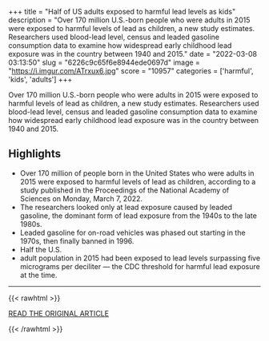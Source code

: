 +++
title = "Half of US adults exposed to harmful lead levels as kids"
description = "Over 170 million U.S.-born people who were adults in 2015 were exposed to harmful levels of lead as children, a new study estimates. Researchers used blood-lead level, census and leaded gasoline consumption data to examine how widespread early childhood lead exposure was in the country between 1940 and 2015."
date = "2022-03-08 03:13:50"
slug = "6226c9c65f6e8944ede0697d"
image = "https://i.imgur.com/ATrxux6.jpg"
score = "10957"
categories = ['harmful', 'kids', 'adults']
+++

Over 170 million U.S.-born people who were adults in 2015 were exposed to harmful levels of lead as children, a new study estimates. Researchers used blood-lead level, census and leaded gasoline consumption data to examine how widespread early childhood lead exposure was in the country between 1940 and 2015.

## Highlights

- Over 170 million of people born in the United States who were adults in 2015 were exposed to harmful levels of lead as children, according to a study published in the Proceedings of the National Academy of Sciences on Monday, March 7, 2022.
- The researchers looked only at lead exposure caused by leaded gasoline, the dominant form of lead exposure from the 1940s to the late 1980s.
- Leaded gasoline for on-road vehicles was phased out starting in the 1970s, then finally banned in 1996.
- Half the U.S.
- adult population in 2015 had been exposed to lead levels surpassing five micrograms per deciliter — the CDC threshold for harmful lead exposure at the time.

---

{{< rawhtml >}}
  <p class="article-category">
    <a target="_blank" href="https://apnews.com/article/science-health-environment-and-nature-centers-for-disease-control-and-prevention-bec63d5a6e98f952ad6d111c90e5a1b2">READ THE ORIGINAL ARTICLE</a>
  </p>
{{< /rawhtml >}}
